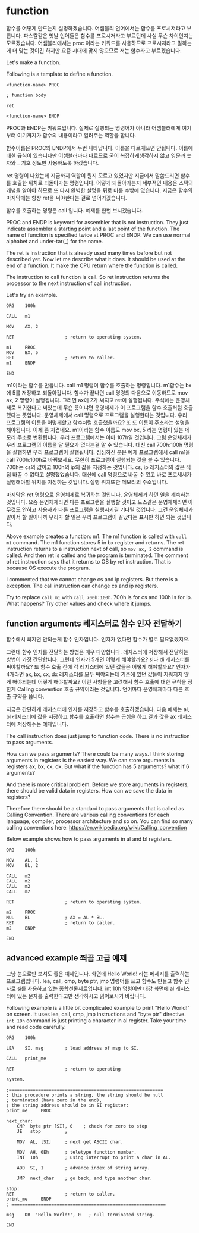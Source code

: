 
# function

함수를 어떻게 만드는지 설명하겠습니다. 어셈블리 언어에서는 함수를 프로시저라고 부릅니다. 파스칼같은 옛날 언어들은 함수를 프로시저라고 부르던데 사실 무슨 차이인지는 모르겠습니다. 어셈블리에서는 proc 이라는 키워드를 사용하므로 프로시저라고 말하는게 더 맞는 것이긴 하지만 요즘 시대에 맞지 않으므로 저는 함수라고 부르겠습니다.

Let's make a function.

Following is a template to define a function.
 
```
<function-name> PROC

; function body

ret

<function-name> ENDP
```
 

PROC과 ENDP는 키워드입니다. 실제로 실행되는 명령어가 아니라 어셈블러에게 여기부터 여기까지가 함수의 내용이라고 알려주는 역할을 합니다.

함수이름은 PROC와 ENDP에서 두번 나타납니다. 이름을 다르게쓰면 안됩니다. 이름에 대한 규칙이 있습니다만 어셈블러마다 다르므로 굳이 복잡하게생각하지 않고 영문과 숫자와 _ 기호 정도만 사용하도록 하겠습니다.

ret 명령이 나왔는데 지금까지 역할이 뭔지 모르고 있었지만 지금에서 말씀드리면 함수를 호출한 위치로 되돌아가는 명령입니다. 어떻게 되돌아가는지 세부적인 내용은 스택의 개념을 알아야 하므로 또 다시 완벽한 설명을 뒤로 미룰 수밖에 없습니다. 지금은 함수의 마지막에는 항상 ret을 써야한다는 걸로 넘어가겠습니다.

함수를 호출하는 명령은 call 입니다. 예제를 한번 보시겠습니다.

PROC and ENDP is keyword for assembler that is not instruction.
They just indicate assembler a starting point and a last point of the function.
The name of function is specified twice at PROC and ENDP. We can use normal alphabet and under-tar(_) for the name.

The ret is instruction that is already used many times before but not described yet.
Now let me describe what it does.
It should be used at the end of a function.
It make the CPU return where the function is called.

The instruction to call function is call.
So ret instruction returns the processor to the next instruction of call instruction.

Let's try an example.

```
ORG    100h
 
CALL   m1
 
MOV    AX, 2
 
RET                   ; return to operating system.
 
m1     PROC
MOV    BX, 5
RET                   ; return to caller.
m1     ENDP
 
END
```
 
m1이라는 함수를 만듭니다. call m1 명령이 함수를 호출하는 명령입니다. m1함수는 bx 에 5를 저장하고 되돌아갑니다. 함수가 끝나면 call 명령의 다음으로 이동하므로 mov ax, 2 명령이 실행됩니다. 그러면 ax에 2가 써지고 ret이 실행됩니다.
주석에는 운영체제로 복귀한다고 써있는데 무슨 뜻이냐면 운영체제가 이 프로그램을 함수 호출처럼 호출했다는 뜻입니다. 운영체제에서 call 명령으로 프로그램을 실행한다는 것입니다. 우리 프로그램의 이름을 어떻게할고 함수처럼 호출했을까요? 또 또 이름이 주소라는 설명을 해야됩니다. 이제 좀 지겹네요. m1이라는 함수 이름도 mov bx, 5 라는 명령이 있는 메모리 주소로 변환됩니다. 우리 프로그램에서는 아마 107h일 것입니다. 그럼 운영체제가 우리 프로그램의 이름을 알 필요가 없다는걸 알 수 있습니다. 대신 call 700h:100h 명령을 실행하면 우리 프로그램이 실행됩니다. 심심하신 분은 예제 프로그램에서 call m1을 call 700h:100h로 바꿔보세요. 무한히 프로그램이 실행되는 것을 볼 수 있습니다. 700h는 cs의 값이고 100h의 ip의 값을 지정하는 것입니다. cs, ip 레지스터의 값은 직접 바꿀 수 없다고 설명했었습니다. 대신에 call 명령으로 바꿀 수 있고 바로 프로세서가 실행해야할 위치를 지정하는 것입니다. 실행 위치또한 메모리의 주소입니다.

마지막은 ret 명령으로 운영체제로 복귀하는 것입니다. 운영체제가 하던 일을 계속하는 것입니다. 요즘 운영체제라면 다른 프로그램을 실행할 것이고 도스같은 운영체제라면 아무것도 안하고 사용자가 다른 프로그램을 실행시키길 기다릴 것입니다. 그건 운영체제가 알아서 할 일이니까 우리가 할 일은 우리 프로그램이 끝났다는 표시만 하면 되는 것입니다.

Above example creates a function: m1.
The m1 function is called with ``call m1`` command.
The m1 function stores 5 in bx register and returns.
The ret instruction returns to a instruction next of call, so ``mov ax, 2`` command is called.
And then ret is called and the program is terminated.
The comment of ret instruction says that it returns to OS by ret instruction.
That is because OS execute the program.

I commented that we cannot change cs and ip registers.
But there is a exception. The call instruction can change cs and ip registers.

Try to replace ``call m1`` with ``call 700h:100h``.
700h is for cs and 100h is for ip.
What happens?
Try other values and check where it jumps.

 
## function arguments 레지스터로 함수 인자 전달하기

함수에서 빠지면 안되는게 함수 인자입니다. 인자가 없다면 함수가 별로 필요없겠지요.

그런데 함수 인자를 전달하는 방법은 매우 다양합니다. 레지스터에 저장해서 전달하는 방법이 가장 간단합니다. 그런데 인자가 5개면 어떻게 해야할까요? si나 di 레지스터를 써야할까요? 또 함수 호출 전에 각 레지스터에 있던 값들은 어떻게 해야할까요? 인자가 4개라면 ax, bx, cx, dx 레지스터를 모두 써야되는데 기존에 있던 값들이 지워지지 않게 해야되는데 어떻게 해야할까요? 이런 사항들을 고려해서 함수 호출에 대한 규칙을 정한게 Calling convention 호출 규약이라는 것입니다. 언어마다 운영체제마다 다른 호출 규약을 씁니다. 

지금은 간단하게 레지스터에 인자를 저장하고 함수를 호출하겠습니다. 다음 예제는 al, bl 레지스터에 값을 저장하고 함수를 호출하면 함수는 곱셈을 하고 결과 값을 ax 레지스터에 저장해주는 예제입니다.

The call instruction does just jump to function code.
There is no instruction to pass arguments.

How can we pass arguments?
There could be many ways.
I think storing arguments in registers is the easiest way.
We can store arguments in registers ax, bx, cx, dx.
But what if the function has 5 arguments? what if 6 arguments?

And there is more critical problem.
Before we store arguments in registers, there should be valid data in registers.
How can we save the data in registers?

Therefore there should be a standard to pass arguments that is called as Calling Convention.
There are various calling conventions for each language, compiler, processor architecture and so on.
You can find so many calling conventions here: https://en.wikipedia.org/wiki/Calling_convention
 
Below example shows how to pass arguments in al and bl registers.

```
ORG    100h
 
MOV    AL, 1
MOV    BL, 2
 
CALL   m2
CALL   m2
CALL   m2
CALL   m2
 
RET                   ; return to operating system.
 
m2     PROC
MUL    BL             ; AX = AL * BL.
RET                   ; return to caller.
m2     ENDP
 
END
``` 

## advanced example 쬐끔 고급 예제

그냥 눈으로만 보셔도 좋은 예제입니다. 화면에 Hello World! 라는 메세지를 출력하는 프로그램입니다. lea, call, cmp, byte ptr, jmp 명령어를 쓰고 함수도 만들고 함수 인자로 si를 사용하고 있는 종합선물세트입니다. int 10h 명령어만 대강 화면에 al 레지스터에 있는 문자를 출력한다고만 생각하시고 읽어보시기 바랍니다.

Following example is a little bit complicated example to print "Hello World!" on screen.
It uses lea, call, cmp, jmp instructions and "byte ptr" directive.
``int 10h`` command is just printing a character in al register.
Take your time and read code carefully.
 
```
ORG    100h
 
LEA    SI, msg        ; load address of msg to SI.
 
CALL   print_me
 
RET                   ; return to operating 
 
system.
 
;==========================================================
; this procedure prints a string, the string should be null
; terminated (have zero in the end),
; the string address should be in SI register:
print_me     PROC
 
next_char:
    CMP  byte ptr [SI], 0    ; check for zero to stop
    JE   stop         ;
 
    MOV  AL, [SI]     ; next get ASCII char.
 
    MOV  AH, 0Eh      ; teletype function number.
    INT  10h          ; using interrupt to print a char in AL.
 
    ADD  SI, 1        ; advance index of string array.
 
    JMP  next_char    ; go back, and type another char.
 
stop:
RET                   ; return to caller.
print_me     ENDP
; ==========================================================
 
msg    DB  'Hello World!', 0   ; null terminated string.
 
END
```
